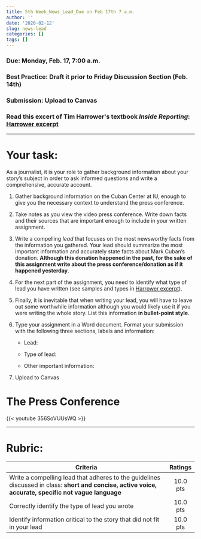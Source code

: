 ```yaml
---
title: 5th Week_News_Lead_Due on Feb 17th 7 a.m.
author: ''
date: '2020-02-12'
slug: news-lead
categories: []
tags: []
---
```


### Due: **Monday, Feb. 17, 7:00 a.m.**
### Best Practice: Draft it prior to Friday Discussion Section (Feb. 14th)
### Submission: Upload to Canvas

### Read this excert of Tim Harrower's textbook *Inside Reporting*: [**Harrower excerpt**](/files/5-week/harrower_excerpt.pdf/)

---
# Your task:

As a journalist, it is your role to gather background information about your story’s subject in order to ask informed questions and write a comprehensive, accurate account.

1. Gather background information on the Cuban Center at IU, enough to give you the necessary context to understand the press conference.

2. Take notes as you view the video press conference. Write down facts and their sources that are important enough to include in your written assignment.

3. Write a compelling _lead_ that focuses on the most newsworthy facts from the information you gathered. Your lead should summarize the most important information and accurately state facts about Mark Cuban’s donation. **Although this donation happened in the past, for the sake of this assignment write about the press conference/donation as if it happened yesterday**.

4. For the next part of the assignment, you need to identify what type of lead you have written (see samples and types in [Harrower excerpt]((/files/5-week/harrower_excerpt.pdf/))).

5. Finally, it is inevitable that when writing your lead, you will have to leave out some worthwhile information although you would likely use it if you were writing the whole story. List this information **in bullet-point style**.

6. Type your assignment in a Word document. Format your submission with the following three sections, labels and information:  

   - Lead:

   - Type of lead:

   - Other important information:

7. Upload to Canvas

# The Press Conference 

{{< youtube 356SoVUUsWQ >}}

---
# Rubric:


| Criteria      | Ratings           |
| ------------- |:-------------:| 
| Write a compelling lead that adheres to the guidelines discussed in class: **short and concise, active voice, accurate, specific not vague language**  | 10.0 pts |
| Correctly identify the type of lead you wrote  |   10.0 pts |
| Identify information critical to the story that did not fit in your lead    |   10.0 pts |

